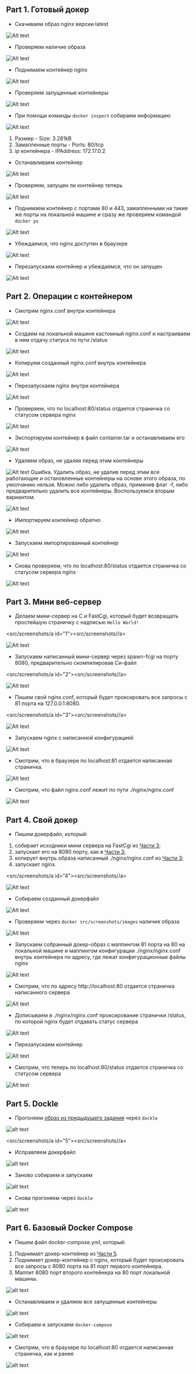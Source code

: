 ## Part 1. Готовый докер

- Скачиваем образ nginx версии latest

![Alt text](<src/screenshots/Снимок экрана 2025-05-08 в 22.39.01.png>)

- Проверяем наличие образа

![Alt text](src/screenshots/image.png)

- Поднимаем контейнер nginx 

![Alt text](src/screenshots/image-1.png)

- Проверяем запущенные контейнеры

![Alt text](src/screenshots/image-2.png)

- При помощи команды `docker inspect` собираем информацию 

![Alt text](src/screenshots/image-3.png)

1) Размер - Size: 3.281kB
2) Замапленные порты - Ports: 80/tcp
3) ip контейнера - IPAddress: 172.17.0.2

- Останавливаем контейнер 

![Alt text](src/screenshots/image-4.png)

- Проверяем, запущен ли контейнер теперь

![Alt text](src/screenshots/image-5.png)

- Поднимаем контейнер с портами 80 и 443, замапленными на такие же порты на локальной машине и сразу же проверяем командой  `docker ps`

![Alt text](<src/screenshots/Снимок экрана 2025-05-09 в 19.01.54.png>)

- Убеждаемся, что nginx доступен в браузере 

![Alt text](src/screenshots/image-6.png)

- Перезапускаем контейнер и убеждаемся, что он запущен 

![Alt text](src/screenshots/image-8.png)

## Part 2. Операции с контейнером

- Смотрим nginx.conf внутри контейнера

![Alt text](src/screenshots/image-7.png)

- Создаем на локальной машине кастомный nginx.conf и настраиваем в нем отдачу статуса по пути /status 

![Alt text](src/screenshots/image-9.png)

- Копируем созданный nginx.conf внутрь контейнера

![Alt text](src/screenshots/image-10.png)

- Перезапускаем nginx внутри контейнера

![Alt text](src/screenshots/image-11.png)

- Проверяем, что по localhost:80/status отдается страничка со статусом сервера nginx

![Alt text](src/screenshots/image-12.png)

- Экспортируем контейнер в файл container.tar и останавливаем его

![Alt text](src/screenshots/image-14.png)

- Удаляем образ, не удаляя перед этим контейнеры

![Alt text](src/screenshots/image-15.png)
Ошибка. Удалить образ, не удалив перед этим все работающие и остановленные контейнеры на основе этого образа, по умолчанию нельзя. Можно либо удалить образ, применив флаг -f, либо предварительно удалить все контейнеры. Воспользуемся вторым вариантом.

![Alt text](src/screenshots/image-16.png)

- Импортируем контейнер обратно 

![Alt text](src/screenshots/image-17.png)

- Запускаем импортированный контейнер 

![Alt text](src/screenshots/image-18.png)

- Снова проверяем, что по localhost:80/status отдается страничка со статусом сервера nginx

![Alt text](src/screenshots/image-19.png)

## Part 3. Мини веб-сервер

- Делаем мини-сервер на C и FastCgi, который будет возвращать простейшую страничку с надписью `Hello World!`

<src/screenshots/a id="1"><src/screenshots//a>

![Alt text](src/screenshots/image-20.png)

- Запускаем написанный мини-сервер через spawn-fcgi на порту 8080, предварительно скомпилировав Си-файл

<src/screenshots/a id="2"><src/screenshots//a>

![Alt text](src/screenshots/image-21.png)

- Пишем свой nginx.conf, который будет проксировать все запросы с 81 порта на 127.0.0.1:8080.

<src/screenshots/a id="3"><src/screenshots//a>

![Alt text](src/screenshots/image-26.png)

- Запускаем nginx с написанной конфигурацией 

![Alt text](src/screenshots/image-23.png)

- Смотрим, что в браузере по localhost:81 отдается написанная страничка.

![Alt text](src/screenshots/image-24.png)

- Смотрим, что файл nginx.conf лежит по пути ./nginx/nginx.conf

![Alt text](src/screenshots/image-25.png)

## Part 4. Свой докер

- Пишем докерфайл, который:
1) собирает исходники мини сервера на FastCgi из [Части 3](#1);
2) запускает его на 8080 порту, как в [Части 3](#2);
3) копирует внутрь образа написанный ./nginx/nginx.conf из [Части 3](#3);
4) запускает nginx.

<src/screenshots/a id="4"><src/screenshots//a>

![Alt text](src/screenshots/image-27.png)

- Собираем созданный докерфайл

![Alt text](src/screenshots/image-28.png)

- Проверяем через `docker src/screenshots/images` наличие образа

![Alt text](src/screenshots/image-29.png)

- Запускаем собранный докер-образ с маппингом 81 порта на 80 на локальной машине и маппингом конфигурации ./nginx/nginx.conf внутрь контейнера по адресу, где лежат конфигурационные файлы nginx

![Alt text](src/screenshots/image-32.png)
 
- Смотрим, что по адресу http://localhost:80 отдается страничка написанного сервера

![Alt text](src/screenshots/image-31.png)

- Дописываем в ./nginx/nginx.conf проксирование странички /status, по которой nginx будет отдавать статус сервера

![Alt text](src/screenshots/image-33.png)

- Перезапускаем контейнер

![Alt text](src/screenshots/image-34.png)

- Смотрим, что теперь по localhost:80/status отдается страничка со статусом сервера

![Alt text](src/screenshots/image-35.png)

## Part 5. Dockle

- Прогоняем [образ из предыдущего задания](#4) через `dockle`

![alt text](src/screenshots/image-36.png)

<src/screenshots/a id="5"><src/screenshots//a>

- Исправляем докерфайл 

![alt text](src/screenshots/image-37.png)

- Заново собираем и запускаем

![alt text](src/screenshots/image-39.png)

- Снова прогоняем через `dockle`

![alt text](src/screenshots/image-38.png)

## Part 6. Базовый Docker Compose

- Пишем файл docker-compose.yml, который:

1) Поднимает докер-контейнер из [Части 5](#5).
2) Поднимает докер-контейнер с nginx, который будет проксировать все запросы с 8080 порта на 81 порт первого контейнера.
3) Маппит 8080 порт второго контейнера на 80 порт локальной машины.

![alt text](src/screenshots/image-40.png)

- Останавливаем и удаляем все запущенные контейнеры

![alt text](src/screenshots/image-41.png)

- Собираем и запускаем `docker-compose`

![alt text](src/screenshots/image-42.png)

- Смотрим, что в браузере по localhost:80 отдается написанная страничка, как и ранее

![alt text](src/screenshots/image-43.png)